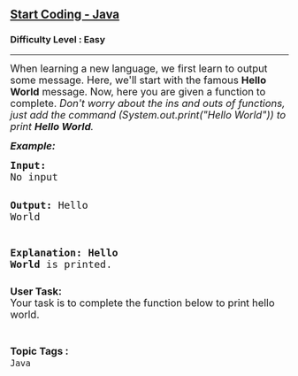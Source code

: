 <h2><a href="https://practice.geeksforgeeks.org/problems/start-coding-java/1?page=1&status[]=unsolved&category[]=Java&category[]=Quantifiers&sortBy=submissions">Start Coding - Java</a></h2><h3>Difficulty Level : Easy</h3><hr><div class="problems_problem_content__Xm_eO"><p><span style="font-size: 18px;">When learning a new language, we first learn to output some message. Here, we'll start with the famous <strong>Hello World</strong> message. Now, here you are given a function to complete. <em>Don't worry about the ins and outs of functions, just add the command (System.out.print("Hello World")) to print <strong>Hello World</strong>.</em></span></p>
<p><strong><span style="font-size: 18px;"><em>Example:</em></span></strong></p>
<pre><span style="font-size: 18px;"><strong>Input:</strong>
No input</span>

<span style="font-size: 18px;"><strong>Output:</strong>
Hello World</span>

<span style="font-size: 18px;"><strong>Explanation:
Hello World</strong> is printed.</span></pre>
<p><span style="font-size: 18px;"><strong>User Task:</strong><br>Your task is to complete the function below to print hello world.</span></p></div><br><p><span style=font-size:18px><strong>Topic Tags : </strong><br><code>Java</code>&nbsp;